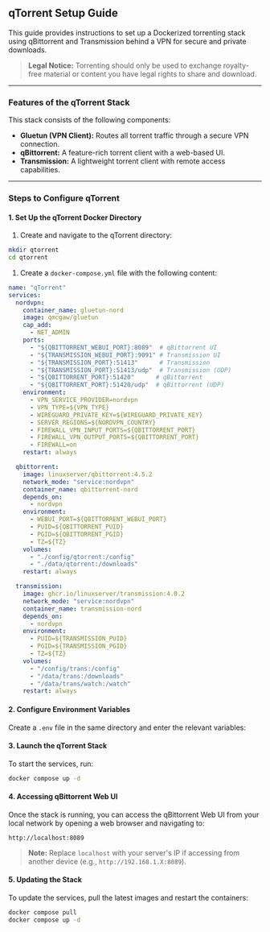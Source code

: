 ## qTorrent Setup Guide

This guide provides instructions to set up a Dockerized torrenting stack using qBittorrent and Transmission behind a VPN for secure and private downloads.

> **Legal Notice:** Torrenting should only be used to exchange royalty-free material or content you have legal rights to share and download.

---

### Features of the qTorrent Stack

This stack consists of the following components:

- **Gluetun (VPN Client):** Routes all torrent traffic through a secure VPN connection.
- **qBittorrent:** A feature-rich torrent client with a web-based UI.
- **Transmission:** A lightweight torrent client with remote access capabilities.

---

### Steps to Configure qTorrent

#### 1. Set Up the qTorrent Docker Directory

1. Create and navigate to the qTorrent directory:

```bash
mkdir qtorrent
cd qtorrent
```

1. Create a `docker-compose.yml` file with the following content:

```yaml
name: "qTorrent"
services:
  nordvpn:
    container_name: gluetun-nord
    image: qmcgaw/gluetun
    cap_add:
      - NET_ADMIN
    ports:
      - "${QBITTORRENT_WEBUI_PORT}:8089"  # qBittorrent UI
      - "${TRANSMISSION_WEBUI_PORT}:9091" # Transmission UI
      - "${TRANSMISSION_PORT}:51413"      # Transmission
      - "${TRANSMISSION_PORT}:51413/udp"  # Transmission (UDP)
      - "${QBITTORRENT_PORT}:51420"      # qBittorrent
      - "${QBITTORRENT_PORT}:51420/udp"  # qBittorrent (UDP)
    environment:
      - VPN_SERVICE_PROVIDER=nordvpn
      - VPN_TYPE=${VPN_TYPE}
      - WIREGUARD_PRIVATE_KEY=${WIREGUARD_PRIVATE_KEY}
      - SERVER_REGIONS=${NORDVPN_COUNTRY}
      - FIREWALL_VPN_INPUT_PORTS=${QBITTORRENT_PORT}
      - FIREWALL_VPN_OUTPUT_PORTS=${QBITTORRENT_PORT}
      - FIREWALL=on
    restart: always

  qbittorrent:
    image: linuxserver/qbittorrent:4.5.2
    network_mode: "service:nordvpn"
    container_name: qbittorrent-nord
    depends_on:
      - nordvpn
    environment:
      - WEBUI_PORT=${QBITTORRENT_WEBUI_PORT}
      - PUID=${QBITTORRENT_PUID}
      - PGID=${QBITTORRENT_PGID}
      - TZ=${TZ}
    volumes:
      - "./config/qtorrent:/config"
      - "./data/qtorrent:/downloads"
    restart: always

  transmission:
    image: ghcr.io/linuxserver/transmission:4.0.2
    network_mode: "service:nordvpn"
    container_name: transmission-nord
    depends_on:
      - nordvpn
    environment:
      - PUID=${TRANSMISSION_PUID}
      - PGID=${TRANSMISSION_PGID}
      - TZ=${TZ}
    volumes:
      - "/config/trans:/config"
      - "/data/trans:/downloads"
      - "/data/trans/watch:/watch"
    restart: always
```

#### 2. Configure Environment Variables

Create a `.env` file in the same directory and enter the relevant variables:

#### 3. Launch the qTorrent Stack

To start the services, run:

```bash
docker compose up -d
```

#### 4. Accessing qBittorrent Web UI

Once the stack is running, you can access the qBittorrent Web UI from your local network by opening a web browser and navigating to:

```plaintext
http://localhost:8089
```

> **Note:** Replace `localhost` with your server's IP if accessing from another device (e.g., `http://192.168.1.X:8089`).

#### 5. Updating the Stack

To update the services, pull the latest images and restart the containers:

```bash
docker compose pull
docker compose up -d
```
